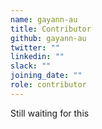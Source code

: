 ```yaml
---
name: gayann-au
title: Contributor
github: gayann-au
twitter: ""
linkedin: ""
slack: ""
joining_date: ""
role: contributor
---
```


Still waiting for this
